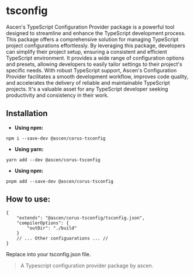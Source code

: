 # tsconfig

Ascen's TypeScript Configuration Provider package is a powerful tool designed to streamline and enhance the TypeScript development process. This package offers a comprehensive solution for managing TypeScript project configurations effortlessly. By leveraging this package, developers can simplify their project setup, ensuring a consistent and efficient TypeScript environment. It provides a wide range of configuration options and presets, allowing developers to easily tailor settings to their project's specific needs. With robust TypeScript support, Ascen's Configuration Provider facilitates a smooth development workflow, improves code quality, and accelerates the delivery of reliable and maintainable TypeScript projects. It's a valuable asset for any TypeScript developer seeking productivity and consistency in their work.

## Installation
- **Using npm:**
```
npm i --save-dev @ascen/corus-tsconfig
```

- **Using yarn:**
```
yarn add --dev @ascen/corus-tsconfig
```

- **Using npm:**
```
pnpm add --save-dev @ascen/corus-tsconfig
```

## How to use:
```
{
    "extends": "@ascen/corus-tsconfig/tsconfig.json",
    "compilerOptions": {
        "outDir": "./build"
    }
    // ... Other configuarations ... //
}
```
Replace into your tsconfig.json file.

> A Typescript configuration provider package by ascen.
